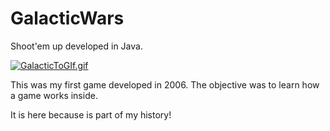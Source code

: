 # GalacticWars
Shoot'em up developed in Java.

[![GalacticToGIf.gif](https://s5.gifyu.com/images/GalacticToGIf.gif)](https://gifyu.com/image/S3sMr)

This was my first game developed in 2006. The objective was to learn how a game works inside.

It is here because is part of my history!
